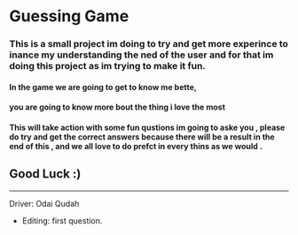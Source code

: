 # Guessing Game

### This is a small project im doing to try and get more experince to inance my understanding the ned of the user and for that im doing this project as im trying to make it fun.

#### In the game we are going to get to know me bette,

#### you are going to know more bout the thing i love the most

#### This will take action with some fun qustions im going to aske you , please do try and get the correct answers because there will be a result in the end of this , and we all love to do prefct in every thins as we would .

## Good Luck :)

---

Driver: Odai Qudah

- Editing:
  first question.
